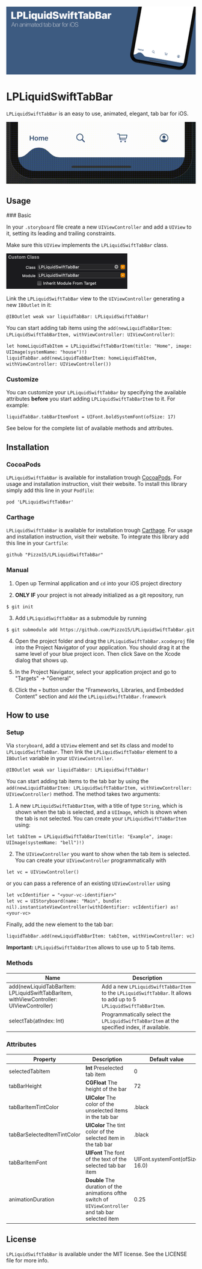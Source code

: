 
![Banner](https://github.com/Pizzo15/LPLiquidSwiftTabBar/blob/main/images/banner.jpg)

# LPLiquidSwiftTabBar

`LPLiquidSwiftTabBar` is an easy to use, animated, elegant, tab bar for iOS.

![LPLiquidSwiftTabBar](https://github.com/Pizzo15/LPLiquidSwiftTabBar/blob/main/images/banner_video_new.gif)

## Usage

### Basic

In your `.storyboard` file create a new `UIViewController` and add a `UIView` to it, setting its leading and trailing constraints.

Make sure this `UIView` implements the `LPLiquidSwiftTabBar` class.

![Class](https://github.com/Pizzo15/LPLiquidSwiftTabBar/blob/main/images/class_module.png)

Link the `LPLiquidSwiftTabBar` view to the `UIViewController` generating a new `IBOutlet` in it:
```
@IBOutlet weak var liquidTabBar: LPLiquidSwiftTabBar!
```

You can start adding tab items using the `add(newLiquidTabBarItem: LPLiquidSwiftTabBarItem, withViewController: UIViewController)`:
```
let homeLiquidTabItem = LPLiquidSwiftTabBarItem(title: "Home", image:  UIImage(systemName: "house")!)
liquidTabBar.add(newLiquidTabBarItem: homeLiquidTabItem, withViewController: UIViewController())
```

### Customize 

You can customize your `LPLiquidSwiftTabBar` by specifying the available attributes **before** you start adding `LPLiquidSwiftTabBarItem` to it.
For example:
```
liquidTabBar.tabBarItemFont = UIFont.boldSystemFont(ofSize: 17)
```

See below for the complete list of available methods and attributes.

## Installation 

### CocoaPods

`LPLiquidSwiftTabBar` is available for installation trough [CocoaPods](https://cocoapods.org). For usage and installation instruction, visit their website.
To install this library simply add this line in your `Podfile`:
```
pod 'LPLiquidSwiftTabBar'
```

### Carthage

`LPLiquidSwiftTabBar` is available for installation trough [Carthage](https://github.com/Carthage/Carthage). For usage and installation instruction, visit their website.
To integrate this library add this line in your `Cartfile`:
```
github "Pizzo15/LPLiquidSwiftTabBar"
```

### Manual

1. Open up Terminal application and `cd` into your iOS project directory

2. **ONLY IF** your project is not already initialized as a git repository, run
```
$ git init
```

3. Add `LPLiquidSwiftTabBar` as a submodule by running
```
$ git submodule add https://github.com/Pizzo15/LPLiquidSwiftTabBar.git
```

4. Open the project folder and drag the `LPLiquidSwiftTabBar.xcodeproj` file into the Project Navigator of your application.
You should drag it at the same level of your blue project icon.
Then click Save on the Xcode dialog that shows up.

5. In the Project Navigator, select your application project and go to "Targets" -> "General"

6. Click the `+` button under the "Frameworks, Libraries, and Embedded Content" section and `Add` the `LPLiquidSwiftTabBar.framework`

## How to use 

### Setup

Via `storyboard`, add a `UIView` element and set its class and model to `LPLiquidSwiftTabBar`.
Then link the `LPLiquidSwiftTabBar` element to a `IBOutlet` variable in your `UIViewController`.
```
@IBOutlet weak var liquidTabBar: LPLiquidSwiftTabBar!
```

You can start adding tab items to the tab bar by using the `add(newLiquidTabBarItem: LPLiquidSwiftTabBarItem, withViewController: UIViewController)` method.
The method takes two arguments:

1. A new `LPLiquidSwiftTabBarItem`, with a title of type `String`, which is shown when the tab is selected, and a `UIImage`, which is shown when the tab is not selected. 
You can create your `LPLiquidSwiftTabBarItem` using:
```
let tabItem = LPLiquidSwiftTabBarItem(title: "Example", image:  UIImage(systemName: "bell")!)
```

2. The `UIViewController` you want to show when the tab item is selected. You can create your `UIViewController` programmatically with 
```
let vc = UIViewController()
```
or you can pass a reference of an existing `UIViewController` using 
```
let vcIdentifier = "<your-vc-identifier>"
let vc = UIStoryboard(name: "Main", bundle: nil).instantiateViewController(withIdentifier: vcIdentifier) as! <your-vc>
```

Finally, add the new element to the tab bar:
```
liquidTabBar.add(newLiquidTabBarItem: tabItem, withViewController: vc)
```

**Important:** `LPLiquidSwiftTabBarItem` allows to use up to 5 tab items.

### Methods

Name | Description
---- | -----------
add(newLiquidTabBarItem: LPLiquidSwiftTabBarItem, withViewController: UIViewController) | Add a new `LPLiquidSwiftTabBarItem` to the `LPLiquidSwiftTabBar`. It allows to add up to 5 `LPLiquidSwiftTabBarItem`.
selectTab(atIndex: Int) | Programmatically select the `LPLiquidSwiftTabBarItem` at the specified index, if available.

### Attributes

Property | Description | Default value
-------- | ----------- | -------------
selectedTabItem | **Int** Preselected tab item | 0
tabBarHeight | **CGFloat** The height of the bar | 72
tabBarItemTintColor | **UIColor** The color of the unselected items in the tab bar | .black
tabBarSelectedItemTintColor | **UIColor** The tint color of the selected item in the tab bar | .black
tabBarItemFont | **UIFont** The font of the text of the selected tab bar item | UIFont.systemFont(ofSize: 16.0)
animationDuration | **Double** The duration of the animations ofthe switch of `UIViewController` and tab bar selected item | 0.25

## License

`LPLiquidSwiftTabBar` is available under the MIT license. See the LICENSE file for more info.
